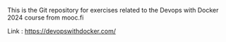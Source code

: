 This is the Git repository for exercises related to the Devops with Docker 2024 course from mooc.fi

Link : https://devopswithdocker.com/
